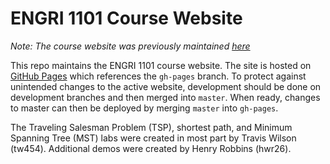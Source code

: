 # ENGRI 1101 Course Website

*Note: The course website was previously maintained [here](https://github.com/engri-1101/textbook)*

This repo maintains the ENGRI 1101 course website. The site is hosted on
[GitHub Pages](https://pages.github.com) which references the `gh-pages`
branch. To protect against unintended changes to the active website,
development should be done on development branches and then merged into
`master`. When ready, changes to master can then be deployed by merging
`master` into `gh-pages`.

The Traveling Salesman Problem (TSP), shortest path, and Minimum Spanning
Tree (MST) labs were created in most part by Travis Wilson (tw454).
Additional demos were created by Henry Robbins (hwr26).
